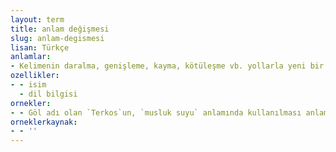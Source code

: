 ```yaml
---
layout: term
title: anlam değişmesi
slug: anlam-degismesi
lisan: Türkçe
anlamlar:
- Kelimenin daralma, genişleme, kayma, kötüleşme vb. yollarla yeni bir anlam kazanması
ozellikler:
- - isim
  - dil bilgisi
ornekler:
- - Göl adı olan `Terkos`un, `musluk suyu` anlamında kullanılması anlam değişmesine bir örnektir.
orneklerkaynak:
- - ''
---
```


